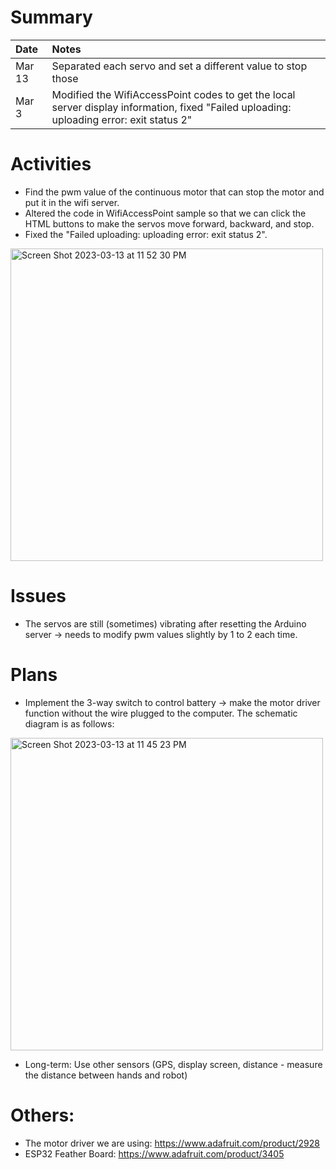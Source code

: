 # Summary

| Date   | Notes
| :----- | :-------------------------------
| Mar 13 | Separated each servo and set a different value to stop those
| Mar 3 | Modified the WifiAccessPoint codes to get the local server display information, fixed "Failed uploading: uploading error: exit status 2" 


# Activities
* Find the pwm value of the continuous motor that can stop the motor and put it in the wifi server.
* Altered the code in WifiAccessPoint sample so that we can click the HTML buttons to make the servos move forward, backward, and stop.
* Fixed the  "Failed uploading: uploading error: exit status 2". 
<img width="500" alt="Screen Shot 2023-03-13 at 11 52 30 PM" src="https://user-images.githubusercontent.com/79251745/224919191-448749df-7f8f-4e57-9c54-6ef20f5a5f02.png">



# Issues
* The servos are still (sometimes) vibrating after resetting the Arduino server -> needs to modify pwm values slightly by 1 to 2 each time.

# Plans
* Implement the 3-way switch to control battery -> make the motor driver function without the wire plugged to the computer. The schematic diagram is as follows:
<img width="500" alt="Screen Shot 2023-03-13 at 11 45 23 PM" src="https://user-images.githubusercontent.com/79251745/224917729-b6648f25-3893-40a5-9c07-a09c63fe1d69.png">


* Long-term: Use other sensors (GPS, display screen, distance - measure the distance between hands and robot)


# Others:
* The motor driver we are using: https://www.adafruit.com/product/2928  
* ESP32 Feather Board: https://www.adafruit.com/product/3405
